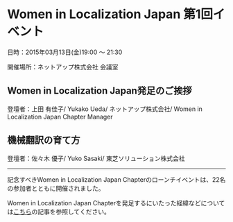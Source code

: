# Women in Localization Japan 第1回イベント
日時：2015年03月13日(金)19:00 ～ 21:30

開催場所：ネットアップ株式会社 会議室

## Women in Localization Japan発足のご挨拶
登壇者：上田 有佳子/ Yukako Ueda/ ネットアップ株式会社/ Women in Localization Japan Chapter Manager

## 機械翻訳の育て方
登壇者：佐々木 優子/ Yuko Sasaki/ 東芝ソリューション株式会社

---
記念すべきWomen in Localization Japan Chapterのローンチイベントは、22名の参加者とともに開催されました。

Women in Localization Japan Chapterを発足するにいたった経緯などについては[こちら](https://womeninlocalization.com/women-localization-japan-chapter-launched/)の記事を参照してください。
